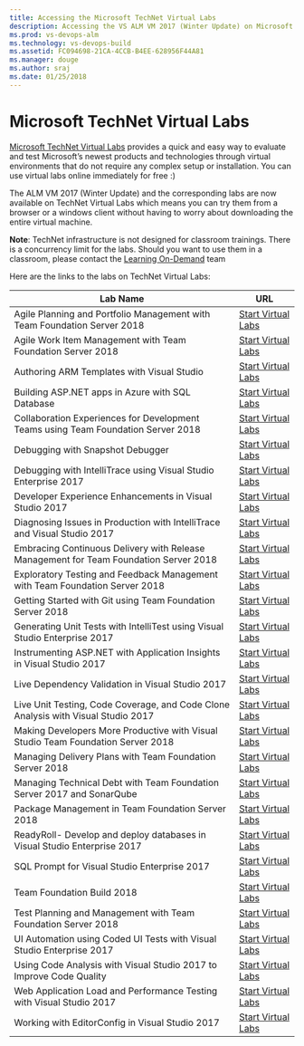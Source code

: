 ```yaml
---
title: Accessing the Microsoft TechNet Virtual Labs
description: Accessing the VS ALM VM 2017 (Winter Update) on Microsoft TechNet Virtual Labs
ms.prod: vs-devops-alm
ms.technology: vs-devops-build
ms.assetid: FC094698-21CA-4CCB-B4EE-628956F44A81
ms.manager: douge
ms.author: sraj 
ms.date: 01/25/2018
---
```


# Microsoft TechNet Virtual Labs

[Microsoft TechNet Virtual Labs](https://technet.microsoft.com/en-us/virtuallabs) provides a quick and easy way to evaluate and test Microsoft’s newest products and technologies through virtual environments that do not require any complex setup or installation. You can use virtual labs online immediately for free :)

The ALM VM 2017 (Winter Update) and the corresponding labs are now available on TechNet Virtual Labs which means you can try them from a browser or a windows client without having to worry about downloading the entire virtual machine.

**Note**: TechNet infrastructure is not designed for classroom trainings. There is a concurrency limit for the labs. Should you want to use them in a classroom, please contact the [Learning On-Demand](mailto:lodslabs@microsoft.com?Subject=TechNet%20labs%20for%20classroom%20usage) team

Here are the links to the labs on TechNet Virtual Labs:

<table width="100%">
    <thead>
        <tr>
            <th width="75%"><b>Lab Name</b></th>
            <th><b>URL</b></th>
        </tr>
    </thead>
	<tr>
		<td width="40%">Agile Planning and Portfolio Management with Team Foundation Server 2018</td>
		<td  width="20%"><a href="https://www.microsoft.com/handsonlabs/SelfPacedLabs?storyId=external%3A%2F%2Fcontent-private%2Fcontent%2Fexternal%2FMicrosoft-Virtual-Labs%2FDT00152">Start Virtual Labs</a></td>
	</tr>
	<tr>
		<td>Agile Work Item Management with Team Foundation Server 2018</td>
		<td><a href="https://www.microsoft.com/handsonlabs/SelfPacedLabs/?storyId=external://content-private/content/external/Microsoft-Virtual-Labs/DT00153">Start Virtual Labs</a></td>
		</tr>
	<tr>
		<td>Authoring ARM Templates with Visual Studio</td>
		<td><a href="https://www.microsoft.com/handsonlabs/SelfPacedLabs/?storyId=external://content-private/content/external/Microsoft-Virtual-Labs/DT00154">Start Virtual Labs</a></td>
	</tr>
	<tr>
		<td>Building ASP.NET apps in Azure with SQL Database</td>
		<td><a href="https://www.microsoft.com/handsonlabs/SelfPacedLabs/?storyId=external://content-private/content/external/Microsoft-Virtual-Labs/DT00155">Start Virtual Labs</a></td>
	</tr>
	<tr>
		<td>Collaboration Experiences for Development Teams using Team Foundation Server 2018</td>
		<td><a href="https://www.microsoft.com/handsonlabs/SelfPacedLabs/?storyId=external://content-private/content/external/Microsoft-Virtual-Labs/DT00156">Start Virtual Labs</a></td>
	</tr>
	<tr>
		<td>Debugging with Snapshot Debugger</td>
		<td><a href="https://www.microsoft.com/handsonlabs/SelfPacedLabs/?storyId=external://content-private/content/external/Microsoft-Virtual-Labs/DT00158">Start Virtual Labs</a></td>
	</tr>
	<tr>
		<td>Debugging with IntelliTrace using Visual Studio Enterprise 2017</td>
		<td><a href="https://www.microsoft.com/handsonlabs/SelfPacedLabs/?storyId=external://content-private/content/external/Microsoft-Virtual-Labs/DT00157">Start Virtual Labs</a></td>
	</tr>
	<tr>
		<td>Developer Experience Enhancements in Visual Studio 2017</td>
		<td><a href="https://www.microsoft.com/handsonlabs/SelfPacedLabs/?storyId=external://content-private/content/external/Microsoft-Virtual-Labs/DT00159">Start Virtual Labs</a></td>
	</tr>
	<tr>
		<td>Diagnosing Issues in Production with IntelliTrace and Visual Studio 2017</td>
		<td><a href="https://www.microsoft.com/handsonlabs/SelfPacedLabs/?storyId=external://content-private/content/external/Microsoft-Virtual-Labs/DT00160">Start Virtual Labs</a></td>
	</tr>
	<tr>
		<td>Embracing Continuous Delivery with Release Management for Team Foundation Server 2018</td>
		<td><a href="https://www.microsoft.com/handsonlabs/SelfPacedLabs/?storyId=external://content-private/content/external/Microsoft-Virtual-Labs/DT00161">Start Virtual Labs</a></td>
	</tr>
	<tr>
		<td>Exploratory Testing and Feedback Management with Team Foundation Server 2018</td>
		<td><a href="https://www.microsoft.com/handsonlabs/SelfPacedLabs/?storyId=external://content-private/content/external/Microsoft-Virtual-Labs/DT00162">Start Virtual Labs</a></td>
	</tr>
	<tr>
		<td>Getting Started with Git using Team Foundation Server 2018</td>
		<td><a href="https://www.microsoft.com/handsonlabs/SelfPacedLabs/?storyId=external://content-private/content/external/Microsoft-Virtual-Labs/DT00163">Start Virtual Labs</a></td>
	</tr>
	<tr>
		<td>Generating Unit Tests with IntelliTest using Visual Studio Enterprise 2017</td>
		<td><a href="https://www.microsoft.com/handsonlabs/SelfPacedLabs/?storyId=external://content-private/content/external/Microsoft-Virtual-Labs/DT00166">Start Virtual Labs</a></td>
	</tr>
	<tr>
		<td>Instrumenting ASP.NET with Application Insights in Visual Studio 2017</td>
		<td><a href="https://www.microsoft.com/handsonlabs/SelfPacedLabs/?storyId=external://content-private/content/external/Microsoft-Virtual-Labs/DT00164">Start Virtual Labs</a></td>
	</tr>
	<tr>
		<td>Live Dependency Validation in Visual Studio 2017</td>
		<td><a href="https://www.microsoft.com/handsonlabs/SelfPacedLabs/?storyId=external://content-private/content/external/Microsoft-Virtual-Labs/DT00168">Start Virtual Labs</a></td>
	</tr>
	<tr>
		<td>Live Unit Testing, Code Coverage, and Code Clone Analysis with Visual Studio 2017</td>
		<td><a href="https://www.microsoft.com/handsonlabs/SelfPacedLabs/?storyId=external://content-private/content/external/Microsoft-Virtual-Labs/DT00169">Start Virtual Labs</a></td>
	</tr>
	<tr>
		<td>Making Developers More Productive with Visual Studio Team Foundation Server 2018</td>
		<td><a href="https://www.microsoft.com/handsonlabs/SelfPacedLabs/?storyId=external://content-private/content/external/Microsoft-Virtual-Labs/DT00170"> Start Virtual Labs</a></td>
	</tr>
	<tr>
		<td>Managing Delivery Plans with Team Foundation Server 2018</td>
		<td><a href="https://www.microsoft.com/handsonlabs/SelfPacedLabs/?storyId=external://content-private/content/external/Microsoft-Virtual-Labs/DT00171"> Start Virtual Labs</a></td>
	</tr>
	<tr>
		<td>Managing Technical Debt with Team Foundation Server 2017 and SonarQube</td>
		<td><a href="https://www.microsoft.com/handsonlabs/SelfPacedLabs/?storyId=external://content-private/content/external/Microsoft-Virtual-Labs/DT00173">Start Virtual Labs</a></td>
	</tr>
	<tr>
		<td>Package Management in Team Foundation Server 2018</td>
		<td><a href="https://www.microsoft.com/handsonlabs/SelfPacedLabs/?storyId=external://content-private/content/external/Microsoft-Virtual-Labs/DT00173">Start Virtual Labs</a></td>
	</tr>
	<tr>
		<td>ReadyRoll- Develop and deploy databases in Visual Studio Enterprise 2017</td>
		<td><a href="">Start Virtual Labs</a></td>
	</tr>
	<tr>
		<td>SQL Prompt for Visual Studio Enterprise 2017</td>
		<td><a href="">Start Virtual Labs</a></td>
	</tr>
	<tr>
		<td>Team Foundation Build 2018</td>
		<td><a href="https://www.microsoft.com/handsonlabs/SelfPacedLabs/?storyId=external://content-private/content/external/Microsoft-Virtual-Labs/DT00167">Start Virtual Labs</a></td>
	</tr>
	<tr>
		<td>Test Planning and Management with Team Foundation Server 2018</td>
		<td><a href="https://www.microsoft.com/handsonlabs/SelfPacedLabs/?storyId=external://content-private/content/external/Microsoft-Virtual-Labs/DT00175">Start Virtual Labs</a></td>
	</tr>
	<tr>
		<td>UI Automation using Coded UI Tests with Visual Studio Enterprise 2017</td>
		<td><a href="https://www.microsoft.com/handsonlabs/SelfPacedLabs/?storyId=external://content-private/content/external/Microsoft-Virtual-Labs/DT00165">Start Virtual Labs</a></td>
	</tr>
	<tr>
		<td>Using Code Analysis with Visual Studio 2017 to Improve Code Quality</td>
		<td><a href="https://www.microsoft.com/handsonlabs/SelfPacedLabs/?storyId=external://content-private/content/external/Microsoft-Virtual-Labs/DT00176">Start Virtual Labs</a></td>
	</tr>
	<tr>
		<td>Web Application Load and Performance Testing with Visual Studio 2017</td>
		<td><a href="https://www.microsoft.com/handsonlabs/SelfPacedLabs/?storyId=external://content-private/content/external/Microsoft-Virtual-Labs/DT00177">Start Virtual Labs</a></td>
	</tr>
	<tr>
		<td>Working with EditorConfig in Visual Studio 2017</td>
		<td><a href="https://www.microsoft.com/handsonlabs/SelfPacedLabs/?storyId=external://content-private/content/external/Microsoft-Virtual-Labs/DT00178">Start Virtual Labs</a></td>
	</tr>
</table>
